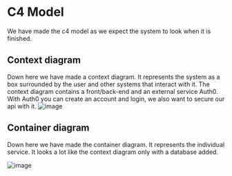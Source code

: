 # C4 Model
We have made the c4 model as we expect the system to look when it is finished.
## Context diagram
Down here we have made a context diagram. It represents the system as a box surrounded by the user and other systems that interact with it. The context diagram contains a front/back-end and an external service Auth0. With Auth0 you can create an account and login, we also want to secure our api with it.
![image](https://github.com/wocevv/Documentation/assets/103424907/2be0d5f1-5913-4330-b95d-5f65579b0d2e)

## Container diagram
Down here we have made the container diagram. It represents the individual service. It looks a lot like the context diagram only with a database added.

![image](https://github.com/wocevv/Documentation/assets/103424907/0191bcff-3185-41e0-8692-679819fe2f2c)
